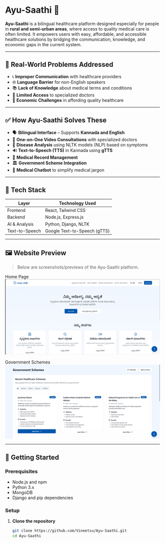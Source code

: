 # Ayu-Saathi 💊

**Ayu-Saathi** is a bilingual healthcare platform designed especially for people in **rural and semi-urban areas**, where access to quality medical care is often limited. It empowers users with easy, affordable, and accessible healthcare solutions by bridging the communication, knowledge, and economic gaps in the current system.

---

## 🧩 Real-World Problems Addressed

- 📞 **Improper Communication** with healthcare providers  
- 🌐 **Language Barrier** for non-English speakers  
- 📚 **Lack of Knowledge** about medical terms and conditions  
- 🏥 **Limited Access** to specialized doctors  
- 💸 **Economic Challenges** in affording quality healthcare  

---

## ✅ How Ayu-Saathi Solves These

- 🗣️ **Bilingual Interface** – Supports **Kannada and English**  
- 🎥 **One-on-One Video Consultations** with specialized doctors  
- 🤖 **Disease Analysis** using NLTK models (NLP) based on symptoms  
- 🔊 **Text-to-Speech (TTS)** in Kannada using **gTTS**  
- 📂 **Medical Record Management**  
- 🏛️ **Government Scheme Integration**  
- 💬 **Medical Chatbot** to simplify medical jargon  

---

## 🧪 Tech Stack

| Layer            | Technology Used                    |
|------------------|------------------------------------|
| Frontend         | React, Tailwind CSS                |
| Backend          | Node.js, Express.js                |
| AI & Analysis    | Python, Django, NLTK               |
| Text-to-Speech   | Google Text-to-Speech (gTTS)       |

---

## 🖼️ Website Preview

> Below are screenshots/previews of the Ayu-Saathi platform.

Home Page 
 <img src="public/Screenshot 2025-05-16 181818.png  " alt="img1" />



Government Schemes
<img src="public/Screenshot 2025-05-16 181914.png" alt="img1" /> 


---

## 🚀 Getting Started

### Prerequisites

- Node.js and npm
- Python 3.x
- MongoDB
- Django and pip dependencies

### Setup

1. **Clone the repository**

   ```bash
   git clone https://github.com/Vineetsu/Ayu-Saathi.git
   cd Ayu-Saathi
